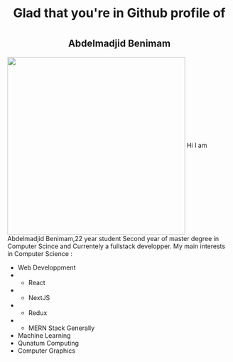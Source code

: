 <h1 align="center">Glad that you're in Github profile of<h1>
  <h2 align="center">Abdelmadjid Benimam</h2> 

  <a href="24"><img align="center" src="https://i.imgur.com/5WA8Hau.png" height="400px"></a>
Hi I am Abdelmadjid Benimam,22 year student Second year of master degree in Computer Scince and Currentely a fullstack developper.
My main interests in Computer Science : 
- Web Developpment
- - React
- - NextJS
- - Redux
- - MERN Stack Generally
- Machine Learning
- Qunatum Computing
- Computer Graphics
